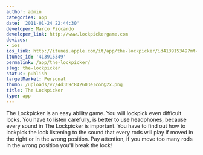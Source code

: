 ```yaml
---
author: admin
categories: app
date: '2011-01-24 22:44:30'
developer: Marco Piccardo
developer_link: http://www.lockpickergame.com
devices: 
- ios
ios_link: http://itunes.apple.com/it/app/the-lockpicker/id413915349?mt=8
itunes_id: '413915349'
permalink: /app/the-lockpicker/
slug: the-lockpicker
status: publish
targetMarket: Personal
thumb: /uploads/v2/4d369c842603eIcon@2x.png
title: The Lockpicker
type: app
---
```


The Lockpicker is an easy ability game. You will lockpick even difficult locks.  You have to listen carefully, is better to use headphones, because every sound in The Lockpicker is important. You have to find out how to lockpick the lock listening to the sound that every rods will play if moved in the right or in the wrong position. Pay attention, if you move too many rods in the wrong position you'll break the lock!